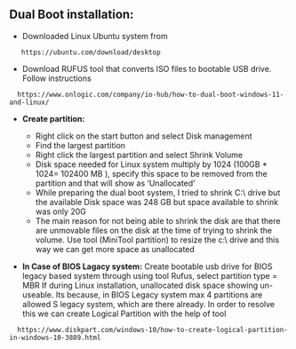## Dual Boot installation:


- Downloaded Linux Ubuntu system from
```
   https://ubuntu.com/download/desktop
```
- Download RUFUS tool that converts ISO files to bootable USB drive.  Follow instructions
```
  https://www.onlogic.com/company/io-hub/how-to-dual-boot-windows-11-and-linux/
```

- **Create partition:** 
  - Right click on the start button and select Disk management
  - Find the largest partition
  - Right click the largest partition and select Shrink Volume
  - Disk space needed for Linux system multiply by 1024 (100GB * 1024= 102400 MB ), specify this space to be removed from the partition and that will show as ‘Unallocated’
  - While preparing the dual boot system, I tried to shrink C:\ drive but the available Disk space was 248 GB but space available to shrink was only 20G
  - The main reason for not being able to shrink the disk are that there are unmovable files on the disk at the time of trying to shrink the volume. Use tool (MiniTool partition) to resize the c:\ drive and this way we can get more space as unallocated

- **In Case of BIOS Lagacy system:** 
		Create bootable usb drive for BIOS legacy based system through using tool Rufus, select partition type = MBR
    If during Linux installation, unallocated disk space showing un-useable. Its because, in BIOS Legacy system max 4 partitions are allowed S legacy system, which are there already.
    In order to resolve this we can create Logical Partition with the help of tool
```
  https://www.diskpart.com/windows-10/how-to-create-logical-partition-in-windows-10-3889.html
 ```
